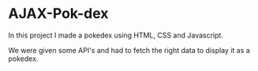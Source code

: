 # AJAX-Pok-dex

In this project I made a pokedex using HTML, CSS and Javascript.

We were given some API's and had to fetch the right data to display it as a pokedex.
